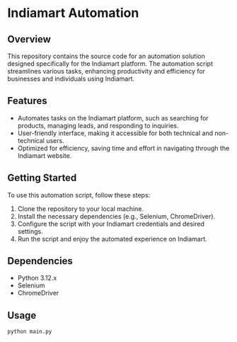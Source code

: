 # Indiamart Automation

## Overview
This repository contains the source code for an automation solution designed specifically for the Indiamart platform. The automation script streamlines various tasks, enhancing productivity and efficiency for businesses and individuals using Indiamart.

## Features
- Automates tasks on the Indiamart platform, such as searching for products, managing leads, and responding to inquiries.
- User-friendly interface, making it accessible for both technical and non-technical users.
- Optimized for efficiency, saving time and effort in navigating through the Indiamart website.

## Getting Started
To use this automation script, follow these steps:
1. Clone the repository to your local machine.
2. Install the necessary dependencies (e.g., Selenium, ChromeDriver).
3. Configure the script with your Indiamart credentials and desired settings.
4. Run the script and enjoy the automated experience on Indiamart.

## Dependencies
- Python 3.12.x
- Selenium
- ChromeDriver

## Usage
```bash
python main.py
